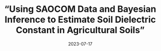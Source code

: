 ---
lang: es
layout: default
title: “Using SAOCOM Data and Bayesian Inference to Estimate Soil Dielectric Constant in Agricultural Soils”
authors: J. Arellana, F. Grings and M. Franco
journal: IEEE Geoscience and Remote Sensing Letters
modal-id: Arellana-07-2023
year: 2023
date: 2023-07-17
publication-date: July 2023
img: PIXEL_1.jpg
thumbnail: PIXEL_1.jpg
alt: image-alt
client-url: https://doi.org/10.1109/LGRS.2023.3296094
asbtract: "Soil moisture is a key geophysical variable that can be estimated using remote-sensing techniques by making use of the known relation between soil backscattering and the dielectric constant in the microwave regime. However, since SAR system observations depend on geometrical and dielectric surface parameters (besides instrument parameters like operation frequency, incidence angle, and received/transmitted polarization), the uncertainties associated with a given retrieval scheme are difficult to evaluate. In this letter, these uncertainties associated with the estimation of soil dielectric constant from a single quad-pol SAR image are studied using a physically based interaction model (i.e., a two-layer version of the small perturbation method (SPM) model at second order) coupled with a Bayesian approach. The overall scheme was validated using SAOCOM quad-pol data and in situ soil dielectric constant measurements in experimental agricultural plots in Argentina. Both theoretical end-to-end experiments and actual retrieval from real SAR data were implemented. From the simulations, the intrinsic ambiguities in the estimations of soil dielectric constant from a single image were studied, and the benefits of using two images with different incidence angles were discussed. Finally, by analyzing SAOCOM data using the proposed retrieval scheme, soil dielectric constants were estimated and compared with in situ measurements, with a root-mean-square error (RMSE) of ≤2."

---